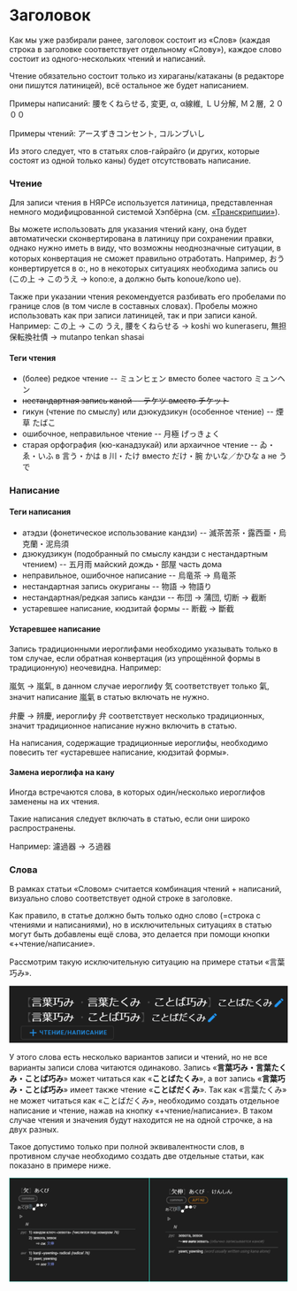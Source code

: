 # Заголовок

Как мы уже разбирали ранее, заголовок состоит из «Слов» (каждая строка в заголовке соответствует отдельному «Слову»), каждое слово состоит из одного-нескольких чтений и написаний.

Чтение обязательно состоит только из хираганы/катаканы (в редакторе они пишутся латиницей), всё остальное же будет написанием.

Примеры написаний: 腰をくねらせる, 変更, α, α線維, ＬＵ分解, Ｍ２層, ２０００

Примеры чтений: アースずきコンセント, コルンブいし

Из этого следует, что в статьях слов-гайрайго (и других, которые состоят из одной только каны) будет отсутствовать написание.

### Чтение

Для записи чтения в НЯРСе используется латиница, представленная немного модифицрованной системой Хэпбёрна (см. [«Транскрипции»](/jp-ru/Транскрипции.html)).

Вы можете использовать для указания чтений кану, она будет автоматически сконвертирована в латиницу при сохранении правки, однако нужно иметь в виду, что возможны неоднозначные ситуации, в которых конвертация не сможет правильно отработать. Например, おう конвертируется в o:, но в некоторых ситуациях необходима запись ou (この上 -> このうえ -> kono:e, а должно быть konoue/kono ue).

Также при указании чтения рекомендуется разбивать его пробелами по границе слов (в том числе в составных словах). Пробелы можно использовать как при записи латиницей, так и при записи каной. Например: この上 -> この うえ, 腰をくねらせる -> koshi wo kuneraseru, 無担保転換社債 -> mutanpo tenkan shasai

#### Теги чтения

- (более) редкое чтение -- ミュンヒェン вместо более частого ミュンヘン
- ~~нестандартная запись каной -- テケツ вместо チケット~~
- гикун (чтение по смыслу) или дзюкудзикун (особенное чтение) -- 煙草 たばこ
- ошибочное, неправильное чтение -- 月極 げっきょく
- старая орфография (кю-канадзукай) или архаичное чтение -- ゐ・ゑ・いふ в 言う・かは в 川・たけ вместо だけ・腕 かいな／かひな а не うで

### Написание

#### Теги написания

- атэдзи (фонетическое использование кандзи) -- 滅茶苦茶・露西亜・烏克蘭・泥烏須
- дзюкудзикун (подобранный по смыслу кандзи с нестандартным чтением) -- 五月雨 майский дождь・部屋 часть дома
- неправильное, ошибочное написание -- 烏竜茶 -> 鳥竜茶
- нестандартная запись окуриганы -- 物語 -> 物語り
- нестандартная/редкая запись кандзи -- 布団 -> 蒲団, 切断 -> 截断
- устаревшее написание, кюдзитай формы -- 断截 -> 斷截

#### Устаревшее написание

Запись традиционными иероглифами необходимо указывать только в том случае, если обратная конвертация (из упрощённой формы в традиционную) неочевидна. Например:

嵐気 -> 嵐氣, в данном случае иероглифу 気 соответствует только 氣, значит написание 嵐氣 в статью включать не нужно.

弁慶 -> 辨慶, иероглифу 弁 соответствует несколько традиционных, значит традиционное написание нужно включить в статью.

На написания, содержащие традиционные иероглифы, необходимо повесить тег «устаревшее написание, кюдзитай формы».

#### Замена иероглифа на кану

Иногда встречаются слова, в которых один/несколько иероглифов заменены на их чтения.

Такие написания следует включать в статью, если они широко распространены.

Например: 濾過器 -> ろ過器

### Слова

В рамках статьи «Словом» считается комбинация чтений + написаний, визуально слово соответствует одной строке в заголовке.

Как правило, в статье должно быть только одно слово (=строка с чтениями и написаниями), но в исключительных ситуациях в статью могут быть добавлены ещё слова, это делается при помощи кнопки «+чтение/написание».

Рассмотрим такую исключительную ситуацию на примере статьи «言葉巧み».

![](./imgs/Заголовок_1.png)

У этого слова есть несколько вариантов записи и чтений, но не все варианты записи слова читаются одинаково. Запись «**言葉巧み・言葉たくみ・ことば巧み**» может читаться как «**ことばたくみ**», а вот запись «**言葉巧み・ことば巧み**» имеет также чтение «**ことばだくみ**». Так как «言葉たくみ» не может читаться как «ことばだくみ», необходимо создать отдельное написание и чтение, нажав на кнопку «+чтение/написание». В таком случае чтения и значения будут находится не на одной строчке, а на двух разных.

Такое допустимо только при полной эквивалентности слов, в противном случае необходимо создать две отдельные статьи, как показано в примере ниже.

![](./imgs/Заголовок_2.png)
